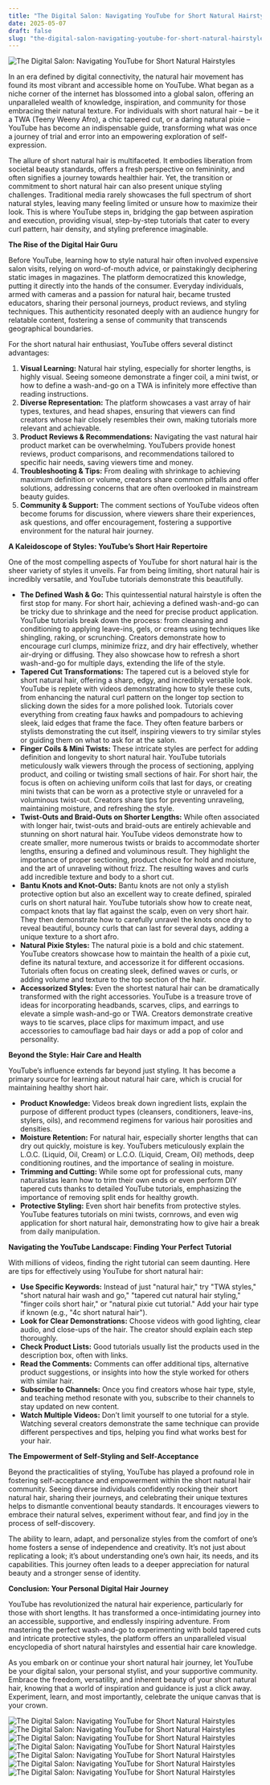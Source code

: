 ```yaml
---
title: "The Digital Salon: Navigating YouTube for Short Natural Hairstyles"
date: 2025-05-07
draft: false
slug: "the-digital-salon-navigating-youtube-for-short-natural-hairstyles" 
---
```


![The Digital Salon: Navigating YouTube for Short Natural Hairstyles](https://i.ytimg.com/vi/Ag1br0mkkn8/maxresdefault.jpg "The Digital Salon: Navigating YouTube for Short Natural Hairstyles")

In an era defined by digital connectivity, the natural hair movement has found its most vibrant and accessible home on YouTube. What began as a niche corner of the internet has blossomed into a global salon, offering an unparalleled wealth of knowledge, inspiration, and community for those embracing their natural texture. For individuals with short natural hair – be it a TWA (Teeny Weeny Afro), a chic tapered cut, or a daring natural pixie – YouTube has become an indispensable guide, transforming what was once a journey of trial and error into an empowering exploration of self-expression.

The allure of short natural hair is multifaceted. It embodies liberation from societal beauty standards, offers a fresh perspective on femininity, and often signifies a journey towards healthier hair. Yet, the transition or commitment to short natural hair can also present unique styling challenges. Traditional media rarely showcases the full spectrum of short natural styles, leaving many feeling limited or unsure how to maximize their look. This is where YouTube steps in, bridging the gap between aspiration and execution, providing visual, step-by-step tutorials that cater to every curl pattern, hair density, and styling preference imaginable.

**The Rise of the Digital Hair Guru**

Before YouTube, learning how to style natural hair often involved expensive salon visits, relying on word-of-mouth advice, or painstakingly deciphering static images in magazines. The platform democratized this knowledge, putting it directly into the hands of the consumer. Everyday individuals, armed with cameras and a passion for natural hair, became trusted educators, sharing their personal journeys, product reviews, and styling techniques. This authenticity resonated deeply with an audience hungry for relatable content, fostering a sense of community that transcends geographical boundaries.

For the short natural hair enthusiast, YouTube offers several distinct advantages:

1. **Visual Learning:** Natural hair styling, especially for shorter lengths, is highly visual. Seeing someone demonstrate a finger coil, a mini twist, or how to define a wash-and-go on a TWA is infinitely more effective than reading instructions.
2. **Diverse Representation:** The platform showcases a vast array of hair types, textures, and head shapes, ensuring that viewers can find creators whose hair closely resembles their own, making tutorials more relevant and achievable.
3. **Product Reviews & Recommendations:** Navigating the vast natural hair product market can be overwhelming. YouTubers provide honest reviews, product comparisons, and recommendations tailored to specific hair needs, saving viewers time and money.
4. **Troubleshooting & Tips:** From dealing with shrinkage to achieving maximum definition or volume, creators share common pitfalls and offer solutions, addressing concerns that are often overlooked in mainstream beauty guides.
5. **Community & Support:** The comment sections of YouTube videos often become forums for discussion, where viewers share their experiences, ask questions, and offer encouragement, fostering a supportive environment for the natural hair journey.

**A Kaleidoscope of Styles: YouTube’s Short Hair Repertoire**

One of the most compelling aspects of YouTube for short natural hair is the sheer variety of styles it unveils. Far from being limiting, short natural hair is incredibly versatile, and YouTube tutorials demonstrate this beautifully.

* **The Defined Wash & Go:** This quintessential natural hairstyle is often the first stop for many. For short hair, achieving a defined wash-and-go can be tricky due to shrinkage and the need for precise product application. YouTube tutorials break down the process: from cleansing and conditioning to applying leave-ins, gels, or creams using techniques like shingling, raking, or scrunching. Creators demonstrate how to encourage curl clumps, minimize frizz, and dry hair effectively, whether air-drying or diffusing. They also showcase how to refresh a short wash-and-go for multiple days, extending the life of the style.
* **Tapered Cut Transformations:** The tapered cut is a beloved style for short natural hair, offering a sharp, edgy, and incredibly versatile look. YouTube is replete with videos demonstrating how to style these cuts, from enhancing the natural curl pattern on the longer top section to slicking down the sides for a more polished look. Tutorials cover everything from creating faux hawks and pompadours to achieving sleek, laid edges that frame the face. They often feature barbers or stylists demonstrating the cut itself, inspiring viewers to try similar styles or guiding them on what to ask for at the salon.
* **Finger Coils & Mini Twists:** These intricate styles are perfect for adding definition and longevity to short natural hair. YouTube tutorials meticulously walk viewers through the process of sectioning, applying product, and coiling or twisting small sections of hair. For short hair, the focus is often on achieving uniform coils that last for days, or creating mini twists that can be worn as a protective style or unraveled for a voluminous twist-out. Creators share tips for preventing unraveling, maintaining moisture, and refreshing the style.
* **Twist-Outs and Braid-Outs on Shorter Lengths:** While often associated with longer hair, twist-outs and braid-outs are entirely achievable and stunning on short natural hair. YouTube videos demonstrate how to create smaller, more numerous twists or braids to accommodate shorter lengths, ensuring a defined and voluminous result. They highlight the importance of proper sectioning, product choice for hold and moisture, and the art of unraveling without frizz. The resulting waves and curls add incredible texture and body to a short cut.
* **Bantu Knots and Knot-Outs:** Bantu knots are not only a stylish protective option but also an excellent way to create defined, spiraled curls on short natural hair. YouTube tutorials show how to create neat, compact knots that lay flat against the scalp, even on very short hair. They then demonstrate how to carefully unravel the knots once dry to reveal beautiful, bouncy curls that can last for several days, adding a unique texture to a short afro.
* **Natural Pixie Styles:** The natural pixie is a bold and chic statement. YouTube creators showcase how to maintain the health of a pixie cut, define its natural texture, and accessorize it for different occasions. Tutorials often focus on creating sleek, defined waves or curls, or adding volume and texture to the top section of the hair.
* **Accessorized Styles:** Even the shortest natural hair can be dramatically transformed with the right accessories. YouTube is a treasure trove of ideas for incorporating headbands, scarves, clips, and earrings to elevate a simple wash-and-go or TWA. Creators demonstrate creative ways to tie scarves, place clips for maximum impact, and use accessories to camouflage bad hair days or add a pop of color and personality.

**Beyond the Style: Hair Care and Health**

YouTube’s influence extends far beyond just styling. It has become a primary source for learning about natural hair care, which is crucial for maintaining healthy short hair.

* **Product Knowledge:** Videos break down ingredient lists, explain the purpose of different product types (cleansers, conditioners, leave-ins, stylers, oils), and recommend regimens for various hair porosities and densities.
* **Moisture Retention:** For natural hair, especially shorter lengths that can dry out quickly, moisture is key. YouTubers meticulously explain the L.O.C. (Liquid, Oil, Cream) or L.C.O. (Liquid, Cream, Oil) methods, deep conditioning routines, and the importance of sealing in moisture.
* **Trimming and Cutting:** While some opt for professional cuts, many naturalistas learn how to trim their own ends or even perform DIY tapered cuts thanks to detailed YouTube tutorials, emphasizing the importance of removing split ends for healthy growth.
* **Protective Styling:** Even short hair benefits from protective styles. YouTube features tutorials on mini twists, cornrows, and even wig application for short natural hair, demonstrating how to give hair a break from daily manipulation.

**Navigating the YouTube Landscape: Finding Your Perfect Tutorial**

With millions of videos, finding the right tutorial can seem daunting. Here are tips for effectively using YouTube for short natural hair:

* **Use Specific Keywords:** Instead of just "natural hair," try "TWA styles," "short natural hair wash and go," "tapered cut natural hair styling," "finger coils short hair," or "natural pixie cut tutorial." Add your hair type if known (e.g., "4c short natural hair").
* **Look for Clear Demonstrations:** Choose videos with good lighting, clear audio, and close-ups of the hair. The creator should explain each step thoroughly.
* **Check Product Lists:** Good tutorials usually list the products used in the description box, often with links.
* **Read the Comments:** Comments can offer additional tips, alternative product suggestions, or insights into how the style worked for others with similar hair.
* **Subscribe to Channels:** Once you find creators whose hair type, style, and teaching method resonate with you, subscribe to their channels to stay updated on new content.
* **Watch Multiple Videos:** Don’t limit yourself to one tutorial for a style. Watching several creators demonstrate the same technique can provide different perspectives and tips, helping you find what works best for your hair.

**The Empowerment of Self-Styling and Self-Acceptance**

Beyond the practicalities of styling, YouTube has played a profound role in fostering self-acceptance and empowerment within the short natural hair community. Seeing diverse individuals confidently rocking their short natural hair, sharing their journeys, and celebrating their unique textures helps to dismantle conventional beauty standards. It encourages viewers to embrace their natural selves, experiment without fear, and find joy in the process of self-discovery.

The ability to learn, adapt, and personalize styles from the comfort of one’s home fosters a sense of independence and creativity. It’s not just about replicating a look; it’s about understanding one’s own hair, its needs, and its capabilities. This journey often leads to a deeper appreciation for natural beauty and a stronger sense of identity.

**Conclusion: Your Personal Digital Hair Journey**

YouTube has revolutionized the natural hair experience, particularly for those with short lengths. It has transformed a once-intimidating journey into an accessible, supportive, and endlessly inspiring adventure. From mastering the perfect wash-and-go to experimenting with bold tapered cuts and intricate protective styles, the platform offers an unparalleled visual encyclopedia of short natural hairstyles and essential hair care knowledge.

As you embark on or continue your short natural hair journey, let YouTube be your digital salon, your personal stylist, and your supportive community. Embrace the freedom, versatility, and inherent beauty of your short natural hair, knowing that a world of inspiration and guidance is just a click away. Experiment, learn, and most importantly, celebrate the unique canvas that is your crown.

![The Digital Salon: Navigating YouTube for Short Natural Hairstyles](https://i.ytimg.com/vi/SwzBHhsLcKg/maxresdefault.jpg "The Digital Salon: Navigating YouTube for Short Natural Hairstyles") ![The Digital Salon: Navigating YouTube for Short Natural Hairstyles](https://i.ytimg.com/vi/wP0wCudgnts/maxresdefault.jpg "The Digital Salon: Navigating YouTube for Short Natural Hairstyles") ![The Digital Salon: Navigating YouTube for Short Natural Hairstyles](https://i.ytimg.com/vi/otRepoz6Bjs/maxresdefault.jpg "The Digital Salon: Navigating YouTube for Short Natural Hairstyles") ![The Digital Salon: Navigating YouTube for Short Natural Hairstyles](https://i.ytimg.com/vi/IIyc3TjrNJk/maxresdefault.jpg "The Digital Salon: Navigating YouTube for Short Natural Hairstyles") ![The Digital Salon: Navigating YouTube for Short Natural Hairstyles](https://i.ytimg.com/vi/lAWsC8ajzdQ/maxresdefault.jpg "The Digital Salon: Navigating YouTube for Short Natural Hairstyles") ![The Digital Salon: Navigating YouTube for Short Natural Hairstyles](https://i.ytimg.com/vi/j-rRhBLJTDM/maxres2.jpg?sqp=-oaymwEoCIAKENAF8quKqQMcGADwAQH4AfIEgALcCIoCDAgAEAEYWiBfKGUwDw==u0026rs=AOn4CLBcHN4OHhxMLz_7ygGQd2xi8BHIPA "The Digital Salon: Navigating YouTube for Short Natural Hairstyles") ![The Digital Salon: Navigating YouTube for Short Natural Hairstyles](https://i.ytimg.com/vi/j-rRhBLJTDM/oar2.jpg?sqp=-oaymwEkCJUDENAFSFqQAgHyq4qpAxMIARUAAAAAJQAAyEI9AICiQ3gBu0026rs=AOn4CLAM5tDiLPd0q6t3iRJ0I54RjE2gEw "The Digital Salon: Navigating YouTube for Short Natural Hairstyles")